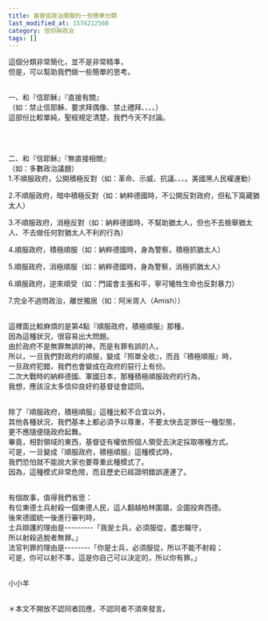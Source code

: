 ```yaml
---
title: 基督徒政治順服的一些簡單分類
last_modified_at: 1574212560
category: 信仰與政治
tags: []
---
```


<p>這個分類非常簡化，並不是非常精準，<br/>
但是，可以幫助我們做一些簡單的思考。</p>
<p><br/>
一、和『信耶穌』『直接有關』<br/>
（如：禁止信耶穌、要求拜偶像、禁止禮拜、、、、）<br/>
這部份比較單純，聖經規定清楚，我們今天不討論。</p>
<p> </p>
<p><br/>
二、和『信耶穌』『無直接相關』<br/>
（如：多數政治議題）<br/>
1.不順服政府，公開積極反對（如：革命、示威、抗議、、、。美國黑人民權運動）</p>
<p>2.不順服政府，暗中積極反對（如：納粹德國時，不公開反對政府，但私下窩藏猶太人）</p>
<p>3.不順服政府，消極反對（如：納粹德國時，不幫助猶太人，但也不去檢舉猶太人、不去做任何對猶太人不利的行為）</p>
<p>4.順服政府，積極順服（如：納粹德國時，身為警察，積極抓猶太人）</p>
<p>5.順服政府，消極順服（如：納粹德國時，身為警察，消極抓猶太人）</p>
<p>6.順服政府，逆來順受（如：門諾會主張和平，寧可犧牲生命也反對暴力）</p>
<p>7.完全不過問政治，離世獨居（如：阿米胥人（Amish））</p>
<p><br/>
這裡面比較麻煩的是第4點『順服政府，積極順服』那種，<br/>
因為這種狀況，很容易出大問題。<br/>
由於政府不是無罪無誤的神，而是有罪有誤的人，<br/>
所以，一旦我們對政府的順服，變成『照單全收』，而且『積極順服』時，<br/>
一旦政府犯錯，我們也會變成在政府的惡行上有份。<br/>
二次大戰時的納粹德國、軍國日本，那種積極順服政府的行為，<br/>
我想，應該沒太多信仰良好的基督徒會認同。</p>
<p><br/>
除了『順服政府，積極順服』這種比較不合宜以外，<br/>
其他各種狀況，我們基本上都必須予以尊重，不要太快去定罪任一種型態，<br/>
更不應隨便隨政府起舞。<br/>
畢竟，相對領域的東西，基督徒有權依照個人領受去決定採取哪種方式。<br/>
可是，一旦變成『順服政府，積極順服』這種模式時，<br/>
我們恐怕就不能說大家也要尊重此種模式了。<br/>
因為，這種模式非常危險，而且歷史已經證明錯誤連連了。</p>
<p><br/>
有個故事，值得我們省思：<br/>
有位東德士兵射殺一個東德人民，這人翻越柏林圍牆，企圖投奔西德。<br/>
後來德國統一後進行審判時，<br/>
士兵辯護的理由是---------「我是士兵，必須服從，盡忠職守，<br/>
所以射殺逃脫者無罪。」<br/>
法官判罪的理由是--------「你是士兵，必須服從，所以不能不射殺；<br/>
可是，你可以射不準，這是你自己可以決定的，所以你有罪。」</p>
<p><br/>
小小羊</p>
<p><br/>
＊本文不開放不認同者回應，不認同者不須來發言。</p>

